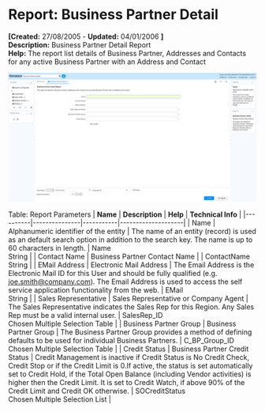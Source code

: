 # Report: Business Partner Detail

**[Created:** 27/08/2005 - **Updated:** 04/01/2006 **]**  
**Description:** Business Partner Detail Report  
**Help:** The report list details of Business Partner, Addresses and Contacts for any active Business Partner with an Address and Contact  

![](/img/docs/manual/BusinessPartnerDetail-Report_iDempiere_v12.0.0.png)

Table: Report Parameters
| **Name** | **Description** | **Help** | **Technical Info** |
|----------|---------------|-----------|--------------------|
| Name | Alphanumeric identifier of the entity | The name of an entity (record) is used as an default search option in addition to the search key. The name is up to 60 characters in length. | Name<br/>String | 
| Contact Name | Business Partner Contact Name |  | ContactName<br/>String | 
| EMail Address | Electronic Mail Address | The Email Address is the Electronic Mail ID for this User and should be fully qualified (e.g. joe.smith@company.com). The Email Address is used to access the self service application functionality from the web. | EMail<br/>String | 
| Sales Representative | Sales Representative or Company Agent | The Sales Representative indicates the Sales Rep for this Region.  Any Sales Rep must be a valid internal user. | SalesRep_ID<br/>Chosen Multiple Selection Table | 
| Business Partner Group | Business Partner Group | The Business Partner Group provides a method of defining defaults to be used for individual Business Partners. | C_BP_Group_ID<br/>Chosen Multiple Selection Table | 
| Credit Status | Business Partner Credit Status | Credit Management is inactive if Credit Status is No Credit Check, Credit Stop or if the Credit Limit is 0.If active, the status is set automatically set to Credit Hold, if the Total Open Balance (including Vendor activities)  is higher then the Credit Limit. It is set to Credit Watch, if above 90% of the Credit Limit and Credit OK otherwise. | SOCreditStatus<br/>Chosen Multiple Selection List | 


